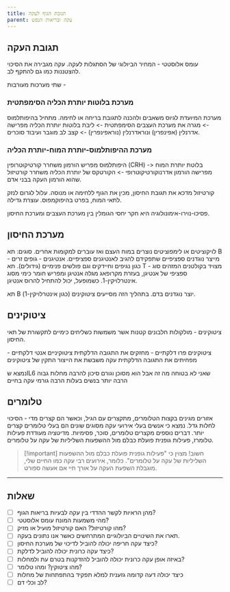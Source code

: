 ```yaml
---
title: תגובת הגוף לעקה
parent: עקה ובריאות הנפש
---
```


## תגובת העקה
עומס אלוסטטי - המחיר הביולוגי של הסתגלות לעקה.
עקה מגבירה את הסיכוי להצטננות כמו גם להתקף לב.

שתי מערכות מעורבות - 
### מערכת בלוטות יותרת הכליה הסימפתטית
מערכת המיועדת לגיוס משאבים ולהכנה לתגובת בריחה או לחימה.
מתחיל בהיפותלמוס -> מגרה את מערכת העצבים הסימפתטית -> ליבת בלוטות יותרת הכליה מפרישה אדרנלין (אפינפרין) ונוראדרנלין (נוראפינפרין) -> קצב לב מוגבר ועיבוד סוכרים.
### מערכת ההיפותלמוס-יותרת המוח-יותרת הכליה
היפותלמוס מפריש הורמון משחרר קורטיקוטרופין (CRH) -> בלוטת יותרת המוח מפרישה הורמון אדרנוקורטיקוטרופי -> הקורטקס של יותרת הכליה משחרר קורטיזול שהוא הורמון העקה בבני אדם.

קורטיזול מדכא את תגובת החיסון, מכין את הגוף ללחימה או מנוסה. עלול לגרום לנזק לתאי המוח, בפרט בהיפוקמפוס. עוצרת גדילה.


פסיכו-נוירו-אימונולוגיה היא חקר יחסי הגומלין בין מערכת העצבים ומערכת החיסון.

## מערכת החיסון
לויקוציטים או לימפוציטים נוצרים במוח העצם ואז עוברים למקומות אחרים.
סוגים:
תא B - מייצר נוגדנים ספציפיים שתפקידם להגיב לאנטיגנים ספציפיים.
אנטיגנים - גופים זרים כגון נגיפים וחיידקים וגם פולשים פנימיים (גידולים).
תא T - מצויד בקולטנים המזהים סוג ספציפי של אנטיגן, בעזרת מקרופאג מגלה אנטיגן ומפריש חומר כימי מסוג אינטרלויקין-1. כשמופעל, יכול להתחיל להרוס אנטיגן.

תא B יוצר נוגדנים בדם. בתהליך הזה מסייעים ציטוקינים (כגון אינטרלויקין-1).

## ציטוקינים
ציטוקינים - מולקולות חלבונים קטנות אשר משמשות כשליחים כימיים לתקשורת של תאי החיסון.

ציטוקינים פרו דלקתיים - מחזקים את התגובה הדלקתית
ציטוקיניים אנטי דלקתיים - מפחיתים את התגובה הדלקתית
עקה משבשת את הייצור התקין של ציטוקינים

נמצא שIL6 שאני לא בטוחה מה זה אבל הוא מסוכן וגורם סיכון להרבה מחלות גבוה הרבה יותר בנשים בעלות הרבה גורמי עקה בחיים

## טלומרים
אזורים מגינים בקצות הטלומרים, מתקצרים עם הגיל, וכאשר הם קצרים מדי - הסיכוי לחלות גדל.
נמצא כי אנשים בעלי אירועי עקה מסוגים שונים הם בעלי טלומרים קצרים יותר. 
דברים נוספים מקצרים טלומרים, סוכר, פסימיות. מדיטציה מעודדת פעילות טלומרז, פעילות גופנית פועלת כבלם מול ההשפעות השליליות של עקה על טלומרים.

>[!important] חשוב!
>מצוין כי "פעילות גופנית פועלת כבלם מול ההשפעות השליליות של עקה על טלומרים". כלומר, אירועים רבי עקה כמו החיים שלי, מוגבלת השפעת העקה על אורך חיי אם אעשה ספורט.

___
## שאלות
- [ ] מהן הראיות לקשר ההדדי בין עקה לבעיות בריאות הגוף?
- [ ] מהי משמעות המונח עומס אלוסטטי?
- [ ] מהו קורטיזול? האם קורטיזול מועיל או מזיק?
- [ ] תארו את השינויים הביולוגיים המתרחשים כאשר אנו נתונים בעקה.
- [ ] כיצד עקה חריפה יכולה להוביל לדיכוי של מערכת החיסון?
- [ ] כיצד עקה כרונית יכולה להוביל לדלקת?
- [ ] באיזה אופן עקה כרונית יכולה להוביל להזדקנות בטרם עת ולמחלות?
- [ ] מהו ציטוקין? ומהו טלומר?
- [ ] כיצד יכולה דעה קדומה גזענית למלא תפקיד בהתפתחות של מחלות
- [ ] לב וכלי דם?
